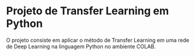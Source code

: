 # Projeto de Transfer Learning em Python 

O projeto consiste em aplicar o método de Transfer Learning em uma rede de Deep Learning na linguagem Python no ambiente COLAB.  
